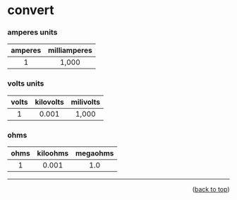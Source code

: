 <a name="topage"></a>

# convert  


### amperes units 
| amperes | milliamperes | 
| :-: | :-: | 
| 1 | 1,000 | 

### volts units
| volts | kilovolts | milivolts | 
| :-: | :-: | :-: |
| 1 | 0.001 | 1,000 |  

### ohms 
| ohms | kiloohms | megaohms | 
| :-: | :-: | :-: |
| 1 | 0.001 | 1.0 |  



----

<p align="right">(<a href="#topage">back to top</a>)</p>
<br/>
<br/>
